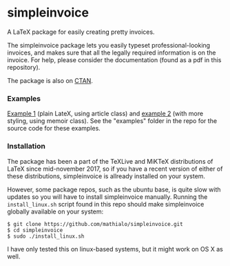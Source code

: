 # simpleinvoice
A LaTeX package for easily creating pretty invoices.

The simpleinvoice package lets you easily typeset professional-looking invoices, and makes sure that all the legally required information is on the invoice. For help, please consider the documentation (found as a pdf in this repository).

The package is also on [CTAN](https://ctan.org/pkg/simpleinvoice).


### Examples
[Example 1](https://github.com/mathialo/simpleinvoice/blob/master/examples/english.pdf) (plain LateX, using article class) and [example 2](https://github.com/mathialo/simpleinvoice/blob/master/examples/norwegian.pdf) (with more styling, using memoir class). See the "examples" folder in the repo for the source code for these examples.


### Installation
The package has been a part of the TeXLive and MiKTeX distributions of LaTeX since mid-november 2017, so if you have a recent version of either of these distributions, simpleinvoice is allready installed on your system.

However, some package repos, such as the ubuntu base, is quite slow with updates so you will have to install simpleinvoice manually. Running the `install_linux.sh` script found in this repo should make simpleinvoice globally available on your system:
```
$ git clone https://github.com/mathialo/simpleinvoice.git
$ cd simpleinvoice
$ sudo ./install_linux.sh
```
I have only tested this on linux-based systems, but it might work on OS X as well. 
